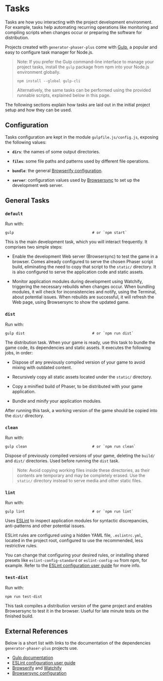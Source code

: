 Tasks
=====

Tasks are how you interacting with the project development environment. For example, tasks help automating recurring operations like monitoring and compiling scripts when changes occur or preparing the software for distribution.

Projects created with `generator-phaser-plus` come with [Gulp][gulp], a popular and easy to configure task manager for Node.js.

>   Note: If you prefer the Gulp command-line interface to manage your project tasks, install the `gulp` package from npm into your Node.js environment globally.
>
>   ```
>   npm install --global gulp-cli
>   ```
>
>   Alternatively, the same tasks can be performed using the provided runnable scripts, explained below in this page.

The following sections explain how tasks are laid out in the initial project setup and how they can be used.


Configuration
-------------

Tasks configuration are kept in the module `gulpfile.js/config.js`, exposing the following values:

*   **`dirs`**: the names of some output directories.

*   **`files`**: some file paths and patterns used by different file operations.

*   **`bundle`**: the general [Browserify configuration][bsfy].

*   **`server`**: configuration values used by [Browsersync][bsnc] to set up the development web server.


General Tasks
-------------

### `default`

Run with:

```
gulp                                    # or `npm start`
```

This is the main development task, which you will interact frequently. It comprises two simple steps:

*   Enable the development Web server (Browsersync) to test the game in a browser. Comes already configured to serve the chosen Phaser script build, eliminating the need to copy that script to the `static/` directory. It is also configured to serve the application code and static assets.

*   Monitor application modules during development using Watchify, triggering the necessary rebuilds when changes occur. When bundling modules, it will check for inconsistencies and notify, using the Terminal, about potential issues. When rebuilds are successful, it will refresh the Web page, using Browsersync to show the updated game.


### `dist`

Run with:

```
gulp dist                               # or `npm run dist`
```

The distribution task. When your game is ready, use this task to bundle the game code, its dependencies and static assets. It executes the following jobs, in order:

*   Dispose of any previously compiled version of your game to avoid mixing with outdated content.

*   Recursively copy all static assets located under the `static/` directory.

*   Copy a minified build of Phaser, to be distributed with your game application.

*   Bundle and minify your application modules.

After running this task, a working version of the game should be copied into the `dist/` directory.


### `clean`

Run with:

```
gulp clean                              # or `npm run clean`
```

Dispose of previously compiled versions of your game, deleting the `build/` and `dist/` directories. Used before running the `dist` task.

>   Note: Avoid copying working files inside these directories, as their contents are temporary and may be completely erased. Use the `static/` directory instead to serve media and other static files.


### `lint`

Run with:

```
gulp lint                               # or `npm run lint`
```

Uses [ESLint](http://eslint.org/) to inspect application modules for syntactic discrepancies, anti-patterns and other potential issues.

ESLint rules are configured using a hidden YAML file, `.eslintrc.yml`, located in the project root, configured to use the recommended, less restrictive rules.

You can change that configuring your desired rules, or installing shared presets like `eslint-config-standard` or `eslint-config-xo` from npm, for example. Refer to the [ESLint configuration user guide][eslt] for more info.


### `test-dist`

Run with:

```
npm run test-dist
```

This task compiles a distribution version of the game project and enables Browsersync to test it in the browser. Useful for late minute tests on the finished build.


External References
-------------------

Below is a short list with links to the documentation of the dependencies `generator-phaser-plus` projects use.

*   [Gulp documentation][gulp]
*   [ESLint configuration user guide][eslt]
*   [Browserify][bsfy] and [Watchify][wchy]
*   [Browsersync configuration][bsnc]

<!--  -->

[bsnc]: https://www.browsersync.io/docs/options
[wchy]: https://github.com/substack/watchify#readme
[eslt]: http://eslint.org/docs/user-guide/configuring
[bsfy]: https://github.com/substack/node-browserify#readme
[gulp]: https://github.com/gulpjs/gulp/tree/master/docs#gulp-documentation
